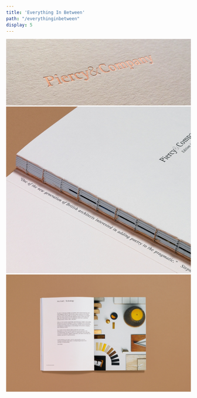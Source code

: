 ```yaml
---
title: 'Everything In Between'
path: "/everythinginbetween"
display: 5
---
```


![b](../images/everythinginbetween-piercy-and-co-1.png)
![a](../images/everythinginbetween-piercy-and-co-2.png)
![c](../images/everythinginbetween-piercy-and-co-3.png)